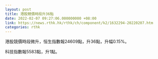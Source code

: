```yaml
---
layout: post
title: 港股競價時段升36點
date: 2022-02-07 09:27:06.000000000 +08:00
link: https://news.rthk.hk/rthk/ch/component/k2/1632294-20220207.htm
categories: rthk
---
```


港股競價時段微升，恒生指數報24609點，升36點，升幅0.15%。

科技指數報5583點，升1點。

